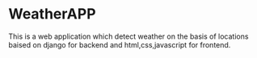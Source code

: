 # WeatherAPP
This is a web application which detect weather on the basis of locations baised on django for backend and html,css,javascript for frontend.
